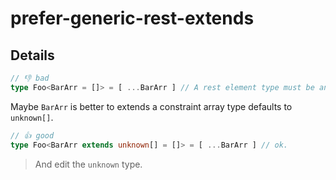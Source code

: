 # prefer-generic-rest-extends

## Details

<!-- eslint-skip -->
```ts
// 👎 bad
type Foo<BarArr = []> = [ ...BarArr ] // A rest element type must be an array type.(2574)
```

Maybe `BarArr` is better to extends a constraint array type defaults to `unknown[]`.

<!-- eslint-skip -->
```ts
// 👍 good
type Foo<BarArr extends unknown[] = []> = [ ...BarArr ] // ok.
```

> And edit the `unknown` type.

